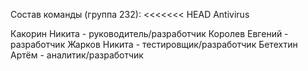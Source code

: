 Состав команды (группа 232):
<<<<<<< HEAD
Antivirus

Какорин Никита - руководитель/разработчик
Королев Евгений - разработчик
Жарков Никита - тестировщик/разработчик
Бетехтин Артём - аналитик/разработчик
